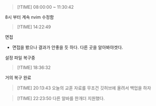 > [!TIME] 08:00:00 ~ 11:30:42

8시 부터 계속 nvim 수정함 

> [!TIME] 14:22:49

면접
 - 면접을 봤으나 결과가 안좋을 듯 하다. 다른 곳을 알아봐야겟다. 

설정 파일 복구중 


> [!TIME] 18:36:32

거의 복구 완료 

> [!TIME] 20:13:43
오늘의 교훈 자료를 무조건 깃허브에 올려서 백업을 하자 

> [!TIME] 22:23:50
다른 알바를 한개더 지원했다.

